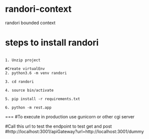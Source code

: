 randori-context
=======

randori bounded context


steps to install randori
===

```

1. Unzip project

#Create virtualEnv
2. python3.6 -m venv randori

3. cd randori

4. source bin/activate

5. pip install -r requirements.txt

6. python -m rest.app

```

===
#To execute in production use gunicorn or other cgi server

#Call this url to test the endpoint to test get and post
#http://localhost:3001/apiGateway?url=http://localhost:3001/dummy
